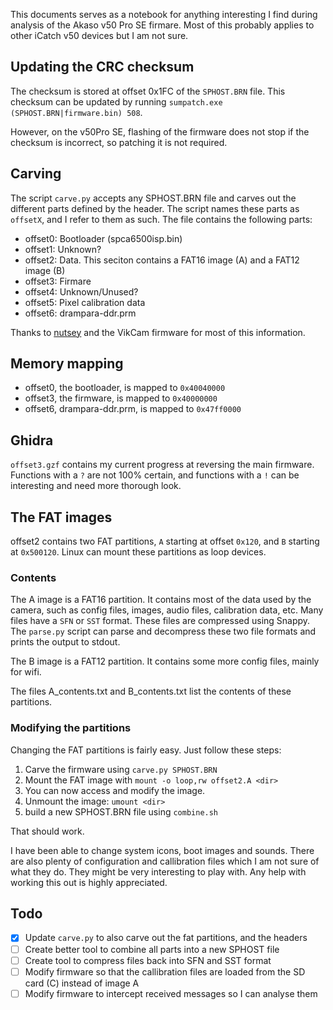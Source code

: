 This documents serves as a notebook for anything interesting I find during
analysis of the Akaso v50 Pro SE firmare. Most of this probably applies to 
other iCatch v50 devices but I am not sure.


## Updating the CRC checksum
The checksum is stored at offset 0x1FC of the `SPHOST.BRN` file. This checksum 
can be updated by running `sumpatch.exe (SPHOST.BRN|firmware.bin) 508`.

However, on the v50Pro SE, flashing of the firmware does not stop if the 
checksum is incorrect, so patching it is not required. 

## Carving
The script `carve.py` accepts any SPHOST.BRN file and carves out the different 
parts defined by the header. The script names these parts as `offsetX`, and I 
refer to them as such. The file contains the following parts:

- offset0: Bootloader (spca6500isp.bin)
- offset1: Unknown?
- offset2: Data. This seciton contains a FAT16 image (A) and a FAT12 image (B)
- offset3: Firmare
- offset4: Unknown/Unused?
- offset5: Pixel calibration data
- offset6: drampara-ddr.prm

Thanks to [nutsey](https://www.goprawn.com/forum/sunplus-cams/10333-icatch-sunplus-firmware-hacks?p=17034#post17034) 
and the VikCam firmware for most of this information. 


## Memory mapping
- offset0, the bootloader, is mapped to `0x40040000`
- offset3, the firmware, is mapped to `0x40000000`
- offset6, drampara-ddr.prm, is mapped to `0x47ff0000`


## Ghidra
`offset3.gzf` contains my current progress at reversing the main firmware.
Functions with a `?` are not 100% certain, and functions with a `!` can be
interesting and need more thorough look.


## The FAT images
offset2 contains two FAT partitions, `A` starting at offset `0x120`, and `B` 
starting at `0x500120`. Linux can mount these partitions as loop devices.

### Contents
The A image is a FAT16 partition. It contains most of the data used by the 
camera, such as config files, images, audio files, calibration data, etc.
Many files have a `SFN` or `SST` format. These files are compressed using 
Snappy. The `parse.py` script can parse and decompress these two file formats 
and prints the output to stdout. 

The B image is a FAT12 partition. It contains some more config files, mainly 
for wifi.

The files A\_contents.txt and B\_contents.txt list the contents of these 
partitions.

### Modifying the partitions
Changing the FAT partitions is fairly easy. Just follow these steps:
1. Carve the firmware using `carve.py SPHOST.BRN`
2. Mount the FAT image with `mount -o loop,rw offset2.A <dir>`
3. You can now access and modify the image.
4. Unmount the image: `umount <dir>`
5. build a new SPHOST.BRN file using `combine.sh`

That should work.

I have been able to change system icons, boot images and sounds. There are also
plenty of configuration and callibration files which I am not sure of what they
do. They might be very interesting to play with. Any help with working this out
is highly appreciated. 


## Todo
- [x] Update `carve.py` to also carve out the fat partitions, and the headers
- [ ] Create better tool to combine all parts into a new SPHOST file
- [ ] Create tool to compress files back into SFN and SST format
- [ ] Modify firmware so that the callibration files are loaded from the SD card
(C) instead of image A
- [ ] Modify firmware to intercept received messages so I can analyse them
